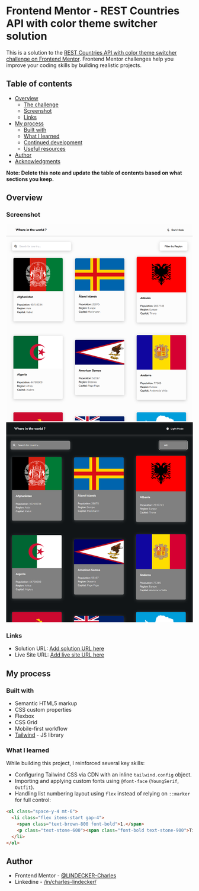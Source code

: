 # Frontend Mentor - REST Countries API with color theme switcher solution

This is a solution to the [REST Countries API with color theme switcher challenge on Frontend Mentor](https://www.frontendmentor.io/challenges/rest-countries-api-with-color-theme-switcher-5cacc469fec04111f7b848ca). Frontend Mentor challenges help you improve your coding skills by building realistic projects. 

## Table of contents

- [Overview](#overview)
  - [The challenge](#the-challenge)
  - [Screenshot](#screenshot)
  - [Links](#links)
- [My process](#my-process)
  - [Built with](#built-with)
  - [What I learned](#what-i-learned)
  - [Continued development](#continued-development)
  - [Useful resources](#useful-resources)
- [Author](#author)
- [Acknowledgments](#acknowledgments)

**Note: Delete this note and update the table of contents based on what sections you keep.**

## Overview

### Screenshot

![](./screen1.png)
![](./screen.png)

### Links

- Solution URL: [Add solution URL here](https://github.com/LINDECKER-Charles/FM-RESTCountriesAPIWithColorThemeSwitcher)
- Live Site URL: [Add live site URL here](https://fm-rest-countries-api-with-color-th.vercel.app)

## My process

### Built with

- Semantic HTML5 markup
- CSS custom properties
- Flexbox
- CSS Grid
- Mobile-first workflow
- [Tailwind](https://tailwindcss.com/docs/) - JS library

### What I learned

While building this project, I reinforced several key skills:

- Configuring Tailwind CSS via CDN with an inline `tailwind.config` object.
- Importing and applying custom fonts using `@font-face` (`YoungSerif`, `Outfit`).
- Handling list numbering layout using `flex` instead of relying on `::marker` for full control:

```html
<ol class="space-y-4 mt-6">
  <li class="flex items-start gap-4">
    <span class="text-brown-800 font-bold">1.</span>
    <p class="text-stone-600"><span class="font-bold text-stone-900">Title:</span> Instruction text...</p>
  </li>
</ol>
```

## Author

- Frontend Mentor - [@LINDECKER-Charles](https://www.frontendmentor.io/profile/LINDECKER-Charles)
- Linkedine - [/in/charles-lindecker/](https://www.linkedin.com/in/charles-lindecker/)

